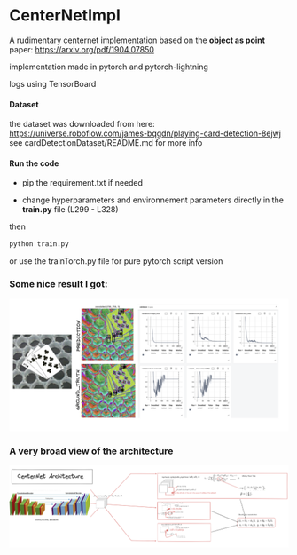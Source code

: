# CenterNetImpl
A rudimentary centernet implementation based on the **object as point** paper: https://arxiv.org/pdf/1904.07850

implementation made in pytorch and pytorch-lightning

logs using TensorBoard

#### Dataset

the dataset was downloaded from here: https://universe.roboflow.com/james-bqgdn/playing-card-detection-8ejwj
see cardDetectionDataset/README.md for more info

#### Run the code

- pip the requirement.txt if needed

- change hyperparameters and environnement parameters directly in the **train.py** file (L299 - L328)

then 
```bash
python train.py
```

or use the trainTorch.py file for pure pytorch script version


### Some nice result I got:

![Alt text](./.images/results.png)

### A very broad view of the architecture

![Alt text](./.images/arch.png)